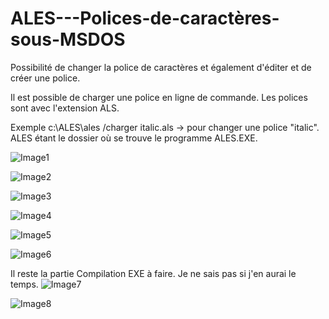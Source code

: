 # ALES---Polices-de-caractères-sous-MSDOS
Possibilité de changer la police de caractères et également d'éditer et de créer une police.

Il est possible de charger une police en ligne de commande. Les polices sont avec l'extension ALS.

Exemple c:\ALES\ales /charger italic.als  -> pour changer une police "italic". ALES étant le dossier où se trouve le programme ALES.EXE. 

![Image1](https://user-images.githubusercontent.com/102222839/204508902-270d774f-d349-44d1-b70a-28c1518b805e.jpg)


![Image2](https://user-images.githubusercontent.com/102222839/204508979-97547200-4781-4c00-a589-89de1ef2c0e5.jpg)


![Image3](https://user-images.githubusercontent.com/102222839/204509005-b1fe92b4-1dbd-44fd-ae33-7e9ae791eb9a.jpg)


![Image4](https://user-images.githubusercontent.com/102222839/204509028-a8e5c5ab-daef-4ed8-838a-4674606e7fb0.jpg)


![Image5](https://user-images.githubusercontent.com/102222839/204509058-3d8feb75-ee6b-4ebb-8f54-9dd55bd2466a.jpg)


![Image6](https://user-images.githubusercontent.com/102222839/204509096-6ffa8d17-b2f4-4c22-b4a2-c742b1251c9c.jpg)

Il reste la partie Compilation EXE à faire. Je ne sais pas si j'en aurai le temps.
![Image7](https://user-images.githubusercontent.com/102222839/204509118-78c61bf9-c29a-43b8-ab33-9bc83a221404.jpg)


![Image8](https://user-images.githubusercontent.com/102222839/204509154-64372535-e70d-49e2-bb2e-1239f7c70f94.jpg)

